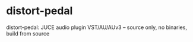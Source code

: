 # distort-pedal
distort-pedal: JUCE audio plugin VST/AU/AUv3 – source only, no binaries, build from source
